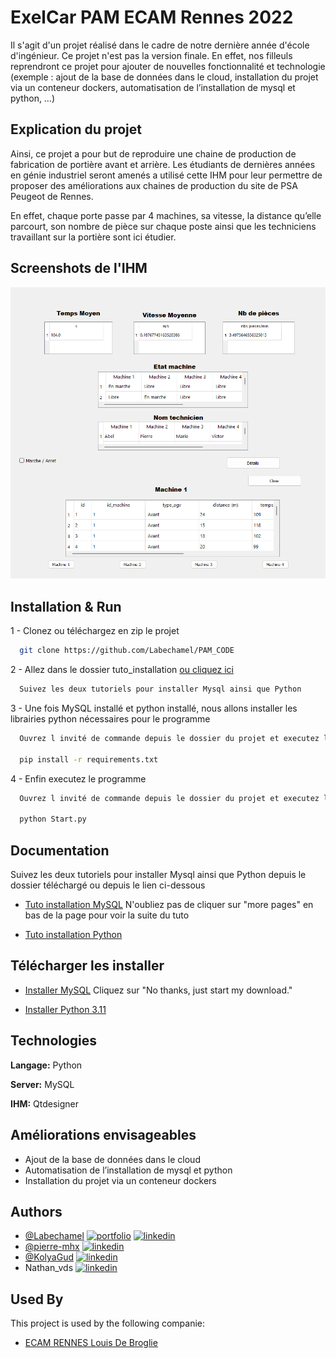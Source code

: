 
# ExelCar PAM ECAM Rennes 2022

Il s'agit d'un projet réalisé dans le cadre de notre dernière année d'école d'ingénieur. Ce projet n'est pas la version finale. En effet, nos filleuls reprendront ce projet pour ajouter de nouvelles fonctionnalité et technologie (exemple : ajout de la base de données dans le cloud, installation du projet via un conteneur dockers, automatisation de l’installation de mysql et python, …)


## Explication du projet
Ainsi, ce projet a pour but de reproduire une chaine de production de fabrication de portière avant et arrière. Les étudiants de dernières années en génie industriel seront amenés a utilisé cette IHM pour leur permettre de proposer des améliorations aux chaines de production du site de PSA Peugeot de Rennes.

En effet, chaque porte passe par 4 machines, sa vitesse, la distance qu’elle parcourt, son nombre de pièce sur chaque poste ainsi que les techniciens travaillant sur la portière sont ici étudier. 



## Screenshots de l'IHM

![App Screenshot](https://raw.githubusercontent.com/Labechamel/PAM_CODE/master/screenshot/ihm.png)


## Installation & Run

1 - Clonez ou téléchargez en zip le projet

```bash
  git clone https://github.com/Labechamel/PAM_CODE
```

2 - Allez dans le dossier tuto_installation [ou cliquez ici](https://linktodocumentation)

```bash
  Suivez les deux tutoriels pour installer Mysql ainsi que Python 
```

3 - Une fois MySQL installé et python installé, nous allons installer les librairies python nécessaires pour le programme

```bash
  Ouvrez l invité de commande depuis le dossier du projet et executez la commande ci-dessous :

  pip install -r requirements.txt
```

4 - Enfin executez le programme

```bash
  Ouvrez l invité de commande depuis le dossier du projet et executez la commande ci-dessous :

  python Start.py
```

## Documentation

Suivez les deux tutoriels pour installer Mysql ainsi que Python depuis le dossier téléchargé ou depuis le lien ci-dessous

- [Tuto installation MySQL](https://github.com/Labechamel/PAM_CODE/blob/master/Tutoriel/Guide%20d'installation%20MySQL%20Windows%20Version%20Finale.pdf)
N'oubliez pas de cliquer sur "more pages" en bas de la page pour voir la suite du tuto

- [Tuto installation Python](https://github.com/Labechamel/PAM_CODE/blob/master/Tutoriel/Guide%20d'installation%20python%203.11.pdf)

## Télécharger les installer

- [Installer MySQL](https://dev.mysql.com/downloads/file/?id=514518/get/Downloads/MySQLInstaller/mysql-installer-community-8.0.31.0.msi)
  Cliquez sur "No thanks, just start my download."

- [Installer Python 3.11](https://www.python.org/ftp/python/3.11.1/python-3.11.1-amd64.exe)


## Technologies

**Langage:** Python

**Server:** MySQL

**IHM:** Qtdesigner


## Améliorations envisageables

- Ajout de la base de données dans le cloud
- Automatisation de l’installation de mysql et python
- Installation du projet via un conteneur dockers



## Authors

- [@Labechamel](https://github.com/Labechamel)
[![portfolio](https://img.shields.io/badge/my_portfolio-000?style=for-the-badge&logo=ko-fi&logoColor=white)](https://simonbechu.me/)
[![linkedin](https://img.shields.io/badge/linkedin-0A66C2?style=for-the-badge&logo=linkedin&logoColor=white)](https://www.linkedin.com/in/bechu-simon/)
- [@pierre-mhx](https://github.com/pierre-mhx)
[![linkedin](https://img.shields.io/badge/linkedin-0A66C2?style=for-the-badge&logo=linkedin&logoColor=white)](https://www.linkedin.com/in/pierremahieux-sales/)
- [@KolyaGud](https://github.com/KolyaGud)
[![linkedin](https://img.shields.io/badge/linkedin-0A66C2?style=for-the-badge&logo=linkedin&logoColor=white)](https://www.linkedin.com/in/kolya-gudenkauf-6807b5195/)
- Nathan_vds
[![linkedin](https://img.shields.io/badge/linkedin-0A66C2?style=for-the-badge&logo=linkedin&logoColor=white)](https://www.linkedin.com/in/nathan-vanderschelden-35ab54173/)
## Used By

This project is used by the following companie:

- [ECAM RENNES Louis De Broglie](https://www.ecam-rennes.fr/)

